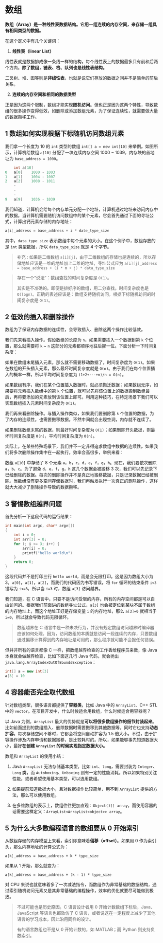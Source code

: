 # 数组

**数组（Array）是一种线性表数据结构。它用一组连续的内存空间，来存储一组具有相同类型的数据。**

在这个定义中有几个关键词：

1. **线性表（linear List）**

线性表就是数据排成像一条线一样的结构，每个线性表上的数据最多只有前和后两个方向。**除了数组，链表、栈、队列也是线性表结构。**

二叉树、堆、图等则是**非线性表**，也就是说它们存放的数据之间并不是简单的前后关系。

2. **连续的内存空间和相同的数据类型**

正是因为这两个限制，数组才能实现**随机访问**。但也正是因为这两个特性，导致数组的很多操作变得低效，如删除或添加数组元素，为了保证连续性，就需要做大量的数据搬移工作。

## 1 数组如何实现根据下标随机访问数组元素

我们拿一个长度为 10 的 `int` 类型的数组 `int[] a = new int[10]` 来举例。如图所示，计算机给数组 `a[10]` 分配了一块连续内存空间 1000 ~ 1039，内存块的首地址为 `base_address = 1000`。

```java
    int a[10]
0   a[0]    1000 - 1003
1   a[1]    1004 - 1007
2   a[2]    1008 - 1011
    ·
    ·
    ·
9   a[9]    1036 - 1039
```

我们知道，计算机会给每个内存单元分配一个地址，计算机通过地址来访问内存中的数据。当计算机需要随机访问数组中的某个元素，它会首先通过下面的寻址公式，计算出钙元素存储的内存地址：

```java
a[i]_address = base_address + i * date_type_size
```

其中，`data_type_size` 表示数组中每个元素的大小。在这个例子中，数组存放的是 `int` 类型数据，所以 `data_type_size` 就是 4 个字节。

> 补充 : 如果是二维数组 `a[i][j]`，由于二维数组的存储也是连续的，所以存储地址应该是一维的地址加上二维的地址，寻址公式应为 `a[i][j]_address = base_address + (i * m + j) * data_type_size`

> 存在一个“说法”：数组查找的时间复杂度是 `O(1)`。
> 
> 其实是不准确的。即便是排好序的数组，用二分查找，时间复杂度也是 `O(logn)`。正确的表述应该是：数组支持随机访问，根据下标随机访问的时间复杂度是 `O(1)`。

## 2 低效的插入和删除操作

数组为了保证内存数据的连续性，会导致插入、删除这两个操作比较低效。

我们先来看插入操作。假设数组的长度为 `n`，如果需要插入一个数据到第 `k` 个位置，那么就需要将 `k` ~ `n` 这部分的元素都顺序地往后挪一位。下面分析一下时间复杂度：

如果在数组末尾插入元素，那么就不需要移动数据了，时间复杂度为 `O(1)`。如果在数组的开头插入元素，那么最坏时间复杂度就是 `O(n)`。由于我们在每个位置插入的概率一样，所以平均时间复杂度为 `(1+2+···+n)/n = O(n)`。

如果数组有序，我们在某个位置插入数据时，就必须搬迁数据；如果数组无序，如果要将元素插入数组中的第 `k` 个位置，就可以先将该位置上的数据搬到数组最后，再将要添加的元素放到该位置上即可。利用这种技巧，在特定场景下我们可以实现数组插入元素时间复杂度为 `O(1)`。

我们再来看删除操作。与插入操作类似，如果我们要删除第 `k` 个位置的数据，为了内存的连续性，也需要搬移数据，不然中间就会出现空洞，内存就不连续了。

如果删除数组末尾的数据，则最好时间复杂度为 `O(1)`；如果删除开头数据，则最坏时间复杂度是 `O(n)`，平均时间复杂度为 `O(n)`。

实际上，在某些特殊场景下，我们并不一定非得追求数组中数据的连续性。如果我们将多次删除操作集中在一起执行，效率会高很多，举例来看：

数组 `a[10]` 中存储了 8 个元素 `a`，`b`，`c`，`d`，`e`，`f`，`g`，`h`。现在，我们要依次删除 `a`，`b`，`c`。为了避免 `d`，`e`，`f`，`g`，`h` 这几个数据会被搬移 3 次，我们可以先记录下已经删除的数据。每次的删除操作并不是真正地搬移数据，只是记录数据已经被删除。当数组没有更多空间存储数据时，我们再触发执行一次真正的删除操作，这样就大大减少了删除操作导致的数据搬移。

## 3 警惕数组越界问题

首先分析一下这段代码的运行结果：

```c
int main(int argc, char* argv[])
{
    int i = 0;
    int arr[3] = 0;
    for (; i <= 3; i++) {
        arr[i] = 0;
        printf("hello world\n")
    }
    return 0;
}
```

这段代码并不是打印三行 `hello world`，而是会无限打印。这是因为数组大小为 3，`a[0]`，`a[1]`，`a[2]`，而我们的代码因为书写错误，将 `for` 循环的结束条件 `i<3` 错写为 `i<=3`，所以当 `i=3` 时，数组 `a[3]` 访问越界。

我们知道，在 C 语言中，只要不是访问受限的内存，所有的内存空间都是可以自由访问的。根据我们前面讲的数组寻址公式，`a[3]` 也会被定位到某块不属于数组的内存地址上，而这个地址正好是存储变量 `i` 的内存地址，那么 `a[3]=0` 就相当于 `i=0`，所以就会导致代码无限循环。

> 数组越界在 C 语言中是一种未决行为，并没有规定数组访问越界时编译器应该如何处理。因为，访问数组的本质就是访问一段连续的内存，只要数组通过偏移计算得到的内存地址是可用的，那么程序就可能不会报任何错误。

但并非所有的语言都像 C 一样，把数组越界检查的工作丢给程序员来做，像 Java 本身就会做越界检查，比如下面这几行 Java 代码，就会抛出 `java.lang.ArrayIndexOutOfBoundsException`：

```java
int[] a = new int[3]
a[3] = 10
```

## 4 容器能否完全取代数组

针对数组类型，很多语言都提供了**容器类**，比如 Java 中的 `ArrayList`、C++ STL 中的 `vector`。在项目开发中，什么时候适合用数组，什么时候适合用容器呢？

以 Java 为例，`ArrayList` 最大的优势就是**可以将很多数组操作的细节封装起来**。比如前面提到的数组插入、删除数据时需要搬移到其他数据等。同时它也支持**动态扩容**。每次存储空间不够时，它都会将空间自动扩容为 1.5 倍大小。不过，由于扩容操作涉及内存申请和数据搬移，是比较耗时的。所以，如果能够事先知道数据大小，最好**在创建 `ArrayList` 的时候实现指定数据大小。**

数组和 `ArrayList` 的使用小结：

1. Java `ArrayList` 无法存储基本类型，比如 `int`、`long`，需要封装为 `Integer`、`Long` 类，而 `Autoboxing`、`Unboxing` 则有一定的性能消耗，所以如果特别关注性能，或者希望使用基本类型，可以选用数组。

2. 如果提前知道数据大小，且对数据操作比较简单，用不到 `ArrayList` 提供的方法，那么可以使用数组。

3. 在多维数组的表示上，数组往往更加直观：`Object()[] array`，而使用容器的话需要这样定义：`ArrayList<ArrayList<object>> array`。

## 5 为什么大多数编程语言的数组要从 0 开始索引

从数组存储的内存模型上来看，索引即意味着**偏移（offset）**。如果用 0 作为索引头，那么内存地址的计算公式为：

```
a[k]_address = base_address + k * type_size
```

如果从 1 开始，那么就变为：

```
a[k]_address = base_address + (k - 1) * type_size
```

对 CPU 来说也就意味着多了一次减法指令，而数组作为非常基础的数据结构，通过索引随机访问元素又是其非常基础的编程操作，效率的优化就要尽可能做到极致。

> 不过可能也是历史原因。C 语言设计者用 0 开始计数数组下标后，Java、JavaScript 等语言也都效仿了 C 语言，或者说这在一定程度上减少了其他语言的学习成本，因此沿用同样的设计。
>
> 有的语言数组也不是从 0 开始计数的，如 MATLAB；而 Python 则支持负数索引。